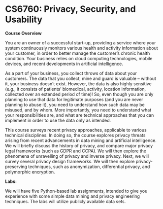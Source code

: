 # CS6760: Privacy, Security, and Usability

**Course Overview**

You are an owner of a successful start-up, providing a service where your system continuously monitors various health and activity information about your customer, in order to better manage the customer’s chronic health condition. Your business relies on cloud computing technologies, mobile devices, and recent developments in artificial intelligence.

As a part of your business, you collect throws of data about your customers. The data that you collect, mine and guard is valuable – without it, your business doesn’t exist. However, the data is also highly sensitive (e.g., it consists of patients’ biomedical, activity, location information, collected over an extended period of time)! So, even though you are only planning to use that data for legitimate purposes (and you are never planning to abuse it), you need to understand how such data may be misused, and by whom. More importantly, you need to understand what your responsibilities are, and what are technical approaches that you can implement in order to use the data only as intended.

This course surveys recent privacy approaches, applicable to various technical disciplines. In doing so, the course explores privacy threats arising from recent advancements in data mining and artificial intelligence. We will briefly discuss the history of privacy, and compare major privacy legal frameworks (such as GDPR and CCPA). We will then explore the phenomena of unravelling of privacy and inverse privacy. Next, we will survey several privacy design frameworks. We will then explore privacy-preserving techniques, such as anonymization, differential privacy, and polymorphic encryption.

**Labs:**

We will have five Python-based lab assignments, intended to give you experience with some simple data mining and privacy engineering techniques. The labs will utilize publicly available data sets.
